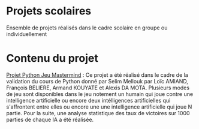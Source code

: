 # Projets scolaires
Ensemble de projets réalisés dans le cadre scolaire en groupe ou individuellement

# Contenu du projet

[Projet Python Jeu Mastermind](https://github.com/Armand999/Projets_scolaires/Jeu_Mastermind.ipynb) : Ce projet a été réalisé dans le cadre de la validation du cours de Python donné par Selim Mellouk par Loïc AMIAND, François BELIERE, Armand KOUYATE et Alexis DA MOTA.
Plusieurs modes de jeu sont disponibles dans le jeu notement un humain qui joue contre une intelligence artificielle ou encore deux intélligences artificielles qui s'affrontent entre elles ou encore une une intelligence artificielle qui joue N partie. Pour la suite, une analyse statistique des taux de victoires sur 1000 parties de chaque IA a été réalisée.
